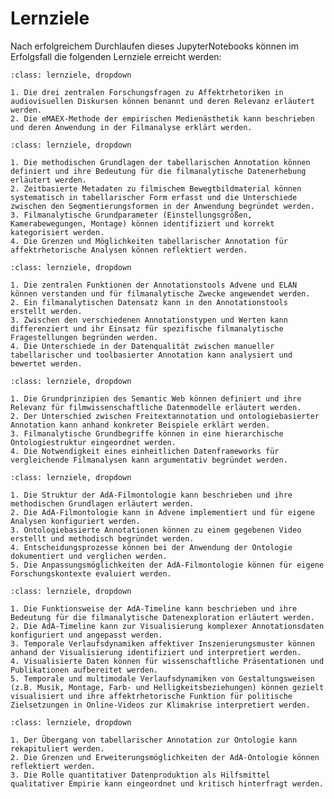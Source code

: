 # Lernziele

Nach erfolgreichem Durchlaufen dieses JupyterNotebooks können im Erfolgsfall die folgenden Lernziele erreicht werden:

```{admonition} [Grundlagen datengestützter Filmanalyse](einführung:filmanalyse)
:class: lernziele, dropdown

1. Die drei zentralen Forschungsfragen zu Affektrhetoriken in audiovisuellen Diskursen können benannt und deren Relevanz erläutert werden.
2. Die eMAEX-Methode der empirischen Medienästhetik kann beschrieben und deren Anwendung in der Filmanalyse erklärt werden.
```

```{admonition} [Erhebung filmanalytischer Daten zu audiovisuellem Material anhand tabellarischer Annotation](tabellarische:annotation) (*optional*)
:class: lernziele, dropdown

1. Die methodischen Grundlagen der tabellarischen Annotation können definiert und ihre Bedeutung für die filmanalytische Datenerhebung erläutert werden.
2. Zeitbasierte Metadaten zu filmischem Bewegtbildmaterial können systematisch in tabellarischer Form erfasst und die Unterschiede zwischen den Segmentierungsformen in der Anwendung begründet werden.
3. Filmanalytische Grundparameter (Einstellungsgrößen, Kamerabewegungen, Montage) können identifiziert und korrekt kategorisiert werden.
4. Die Grenzen und Möglichkeiten tabellarischer Annotation für affektrhetorische Analysen können reflektiert werden.
```
```{admonition} [Erhebung filmanalyitischer Daten anhand Freitextannotationen mit digitalen Tools](annotation:tools) (*optional*)
:class: lernziele, dropdown

1. Die zentralen Funktionen der Annotationstools Advene und ELAN können verstanden und für filmanalytische Zwecke angewendet werden.
2. Ein filmanalytischen Datensatz kann in den Annotationstools erstellt werden.
3. Zwischen den verschiedenen Annotationstypen und Werten kann differenziert und ihr Einsatz für spezifische filmanalytische Fragestellungen begründen werden.
4. Die Unterschiede in der Datenqualität zwischen manueller tabellarischer und toolbasierter Annotation kann analysiert und bewertet werden.
```
```{admonition} [Überführung filmanalytischer Konzepte in semantische Triple nach Ontologiestruktur](einarbeiten:ontologie)
:class: lernziele, dropdown

1. Die Grundprinzipien des Semantic Web können definiert und ihre Relevanz für filmwissenschaftliche Datenmodelle erläutert werden.
2. Der Unterschied zwischen Freitextannotation und ontologiebasierter Annotation kann anhand konkreter Beispiele erklärt werden.
3. Filmanalytische Grundbegriffe können in eine hierarchische Ontologiestruktur eingeordnet werden.
4. Die Notwendigkeit eines einheitlichen Datenframeworks für vergleichende Filmanalysen kann argumentativ begründet werden.
```
```{admonition} [Erhebung filmanalytischer Daten durch digitale Annotation mit einer Filmontologie](annotieren:ontologie)
:class: lernziele, dropdown

1. Die Struktur der AdA-Filmontologie kann beschrieben und ihre methodischen Grundlagen erläutert werden.
2. Die AdA-Filmontologie kann in Advene implementiert und für eigene Analysen konfiguriert werden.
3. Ontologiebasierte Annotationen können zu einem gegebenen Video erstellt und methodisch begründet werden.
4. Entscheidungsprozesse können bei der Anwendung der Ontologie dokumentiert und verglichen werden.
5. Die Anpassungsmöglichkeiten der AdA-Filmontologie können für eigene Forschungskontexte evaluiert werden.
```
```{admonition} [Syntaxbasierte Datenvisualisierung -,exploration und -interpretation](visualisierung:daten)
:class: lernziele, dropdown

1. Die Funktionsweise der AdA-Timeline kann beschrieben und ihre Bedeutung für die filmanalytische Datenexploration erläutert werden.
2. Die AdA-Timeline kann zur Visualisierung komplexer Annotationsdaten konfiguriert und angepasst werden.
3. Temporale Verlaufsdynamiken affektiver Inszenierungsmuster können anhand der Visualisierung identifiziert und interpretiert werden.
4. Visualisierte Daten können für wissenschaftliche Präsentationen und Publikationen aufbereitet werden.
5. Temporale und multimodale Verlaufsdynamiken von Gestaltungsweisen (z.B. Musik, Montage, Farb- und Helligkeitsbeziehungen) können gezielt visualisiert und ihre affektrhetorische Funktion für politische Zielsetzungen in Online-Videos zur Klimakrise interpretiert werden.
```

```{admonition} [Zusammenfassung und Reflexion der Entwicklung von tabellarischer Annotation zur strukturierten Ontologie](reflexion:resümee)
:class: lernziele, dropdown

1. Der Übergang von tabellarischer Annotation zur Ontologie kann rekapituliert werden.
2. Die Grenzen und Erweiterungsmöglichkeiten der AdA-Ontologie können reflektiert werden.
3. Die Rolle quantitativer Datenproduktion als Hilfsmittel qualitativer Empirie kann eingeordnet und kritisch hinterfragt werden.
```